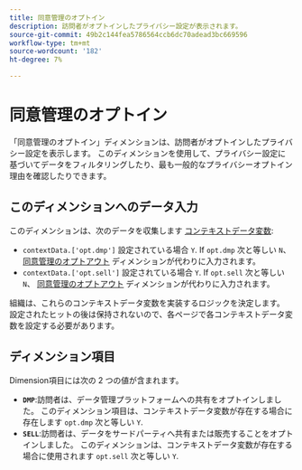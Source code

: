 ```yaml
---
title: 同意管理のオプトイン
description: 訪問者がオプトインしたプライバシー設定が表示されます。
source-git-commit: 49b2c144fea5786564ccb6dc70adead3bc669596
workflow-type: tm+mt
source-wordcount: '182'
ht-degree: 7%

---
```


# 同意管理のオプトイン

「同意管理のオプトイン」ディメンションは、訪問者がオプトインしたプライバシー設定を表示します。 このディメンションを使用して、プライバシー設定に基づいてデータをフィルタリングしたり、最も一般的なプライバシーオプトイン理由を確認したりできます。

## このディメンションへのデータ入力

このディメンションは、次のデータを収集します [コンテキストデータ変数](/help/implement/vars/page-vars/contextdata.md):

* `contextData.['opt.dmp']` 設定されている場合 `Y`. If `opt.dmp` 次と等しい `N`、 [同意管理のオプトアウト](cm-opt-out.md) ディメンションが代わりに入力されます。
* `contextData.['opt.sell']` 設定されている場合 `Y`. If `opt.sell` 次と等しい `N`、 [同意管理のオプトアウト](cm-opt-out.md) ディメンションが代わりに入力されます。

組織は、これらのコンテキストデータ変数を実装するロジックを決定します。 設定されたヒットの後は保持されないので、各ページで各コンテキストデータ変数を設定する必要があります。

## ディメンション項目

Dimension項目には次の 2 つの値が含まれます。

* **`DMP`**:訪問者は、データ管理プラットフォームへの共有をオプトインしました。 このディメンション項目は、コンテキストデータ変数が存在する場合に存在します `opt.dmp` 次と等しい `Y`.
* **`SELL`**:訪問者は、データをサードパーティへ共有または販売することをオプトインしました。 このディメンションは、コンテキストデータ変数が存在する場合に使用されます `opt.sell` 次と等しい `Y`.
